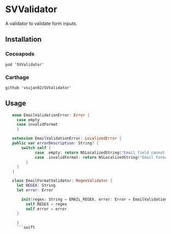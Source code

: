 # SVValidator

A validator to validate form inputs.

## Installation

### Cocoapods
	
	pod 'SVValidator'

### Carthage
	
	github 'vsujan92/SVValidator'

## Usage

   ```swift
   	  enum EmailValidationError: Error {
  	  	case empty
      	case invalidFormat
	  	}

	  extension EmailValidationError: LocalizedError {
  	  public var errorDescription: String? {
    	  switch self {
    			case .empty: return NSLocalizedString("Email field cannot be empty", comment: "Empty email")
    			case .invalidFormat: return NSLocalizedString("Email format is not valid", comment: "Invalid format")
    		}
  		}
	  }

	  class EmailFormatValidator: RegexValidator {
  		let REGEX: String
  		let error: Error
  
		  init(regex: String = EMAIL_REGEX, error: Error = EmailValidationError.invalidFormat) {
    		self.REGEX = regex
    		self.error = error
  		}
  
		}
		```swift


